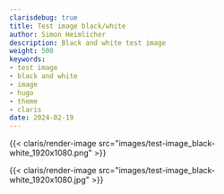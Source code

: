```yaml
---
clarisdebug: true
title: Test image black/white
author: Simon Heimlicher
description: Black and white test image
weight: 500
keywords:
- test image
- black and white
- image
- hugo
- theme
- claris
date: 2024-02-19
---
```


{{< claris/render-image src="images/test-image_black-white_1920x1080.png" >}}

{{< claris/render-image src="images/test-image_black-white_1920x1080.jpg" >}}
